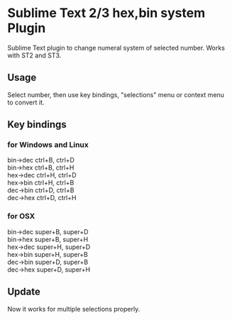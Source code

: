 # Sublime Text 2/3 hex,bin system Plugin #

Sublime Text plugin to change numeral system of selected number. Works with ST2 and ST3.

## Usage ##

Select number, then use key bindings, "selections" menu or context menu to convert it.

## Key bindings ##

### for Windows and Linux ###

bin->dec  ctrl+B,  ctrl+D  
bin->hex  ctrl+B,  ctrl+H  
hex->dec  ctrl+H,  ctrl+D  
hex->bin  ctrl+H,  ctrl+B  
dec->bin  ctrl+D,  ctrl+B  
dec->hex  ctrl+D,  ctrl+H

### for OSX ###

bin->dec  super+B,  super+D  
bin->hex  super+B,  super+H  
hex->dec  super+H,  super+D  
hex->bin  super+H,  super+B  
dec->bin  super+D,  super+B  
dec->hex  super+D,  super+H

## Update ##
Now it works for multiple selections properly.